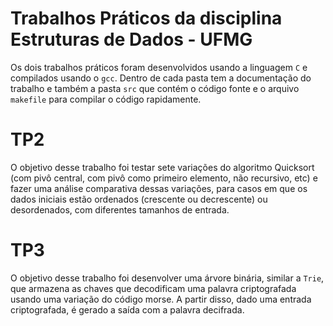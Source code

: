 # Trabalhos Práticos da disciplina Estruturas de Dados - UFMG

Os dois trabalhos práticos foram desenvolvidos usando a linguagem `C` e compilados usando o `gcc`. Dentro de cada pasta tem a documentação do trabalho e também a pasta `src` que contém o código fonte e o arquivo `makefile` para compilar o código rapidamente.
                                        

# TP2
  O objetivo desse trabalho foi testar sete variações do algoritmo Quicksort (com pivô central, com pivô como primeiro elemento, não recursivo, etc) e fazer uma análise comparativa dessas variações, para casos em que os dados iniciais estão ordenados (crescente ou decrescente) ou desordenados, com diferentes tamanhos de entrada.

# TP3
  O objetivo desse trabalho foi desenvolver uma árvore binária, similar a `Trie`, que armazena as chaves que decodificam uma palavra criptografada usando uma variação do código morse. A partir disso, dado uma entrada criptografada, é gerado a saída com a palavra decifrada.